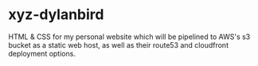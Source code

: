 # xyz-dylanbird
HTML & CSS for my personal website which will be pipelined to AWS's s3 bucket as a static web host, as well as their route53 and cloudfront deployment options.
